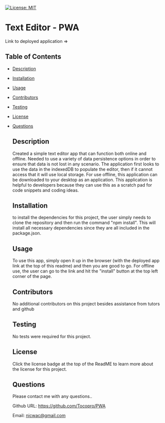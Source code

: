 [![License: MIT](https://img.shields.io/badge/License-MIT-blue.svg)](https://opensource.org/licenses/MIT)

  # Text Editor - PWA
  
  Link to deployed application => 
  
  ## Table of Contents
- [Description](#description)

- [Installation](#installation)

- [Usage](#usage)

- [Contributors](#contributors)

- [Testing](#testing)

- [License](#license)

- [Questions](#questions)

  ## Description
  Created a simple text editor app that can function both online and offline. Needed to use a variety of data persistence options in order to ensure that data is not lost in any scenario. 
  The application first looks to use the data in the indexedDB to populate the editor, then if it cannot access that it will use local storage. For use offline, this application can be downloaded to your desktop as an application.
  This application is helpful to developers because they can use this as a scratch pad for code snippets and coding ideas. 
  
 
  
  ## Installation
  to install the dependencies for this project, the user simply needs to clone the repository and then run the command "npm install". This will install all necessary dependencies since they are all included in the package.json. 

  ## Usage
  To use this app, simply open it up in the browser (with the deployed app link at the top of this readme) and then you are good to go. For offline use, the user can go to the link and hit the "install" button at the top left corner of the page. 

  ## Contributors
  No additional contributors on this project besides assistance from tutors and github 

  ## Testing
  No tests were required for this project. 

  ## License
  Click the license badge at the top of the ReadME to learn more about the license for this project. 

  ## Questions

  Please contact me with any questions.. 

  Github URL: https://github.com/Tocopro/PWA

  Email: nicwac@gmail.com
